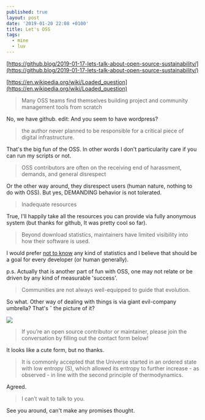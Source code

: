 ```yaml
---
published: true
layout: post
date: '2019-01-20 22:08 +0100'
title: Let's OSS
tags:
  - mine
  - luv
---
```

[https://github.blog/2019-01-17-lets-talk-about-open-source-sustainability/](https://github.blog/2019-01-17-lets-talk-about-open-source-sustainability/)

[https://en.wikipedia.org/wiki/Loaded_question](https://en.wikipedia.org/wiki/Loaded_question)

> Many OSS teams find themselves building project and community management tools from scratch

No, we have github. edit: And you seem to have wordpress?

> the author never planned to be responsible for a critical piece of digital infrastructure.

That's the big fun of the OSS. In other words I don't particularity care if you can run my scripts or not.

> OSS contributors are often on the receiving end of harassment, demands, and general disrespect

Or the other way around, they disrespect users (human nature, nothing to do with OSS). But yes, DEMANDING behavior is not tolerated.

> Inadequate resources

True, I'll happily take all the resources you can provide via fully anonymous system (but thanks for github, It was pretty cool so far).

> Beyond download statistics, maintainers have limited visibility into how their software is used.

I would prefer [not to know](/about/) any kind of statistics and I believe that should be a goal for every developer (or human generally). 

p.s. Actually that is another part of fun with OSS, one may not relate or be driven by any kind of measurable 'success'.

> Communities are not always well-equipped to guide that evolution.

So what. Other way of dealing with things is via giant evil-company umbrella? That's ˇ the picture of it?

![](https://github.blog/wp-content/uploads/2019/01/open-source-sustainability_universe2018-linkedin.png)

> If you’re an open source contributor or maintainer, please join the conversation by filling out the contact form below! 

It looks like a cute form, but no thanks.

> It is commonly accepted that the Universe started in an ordered state with low entropy (S), which allowed its entropy to further increase - as observed - in line with the second principle of thermodynamics.

Agreed.

> I can’t wait to talk to you.

See you around, can't make any promises thought.
